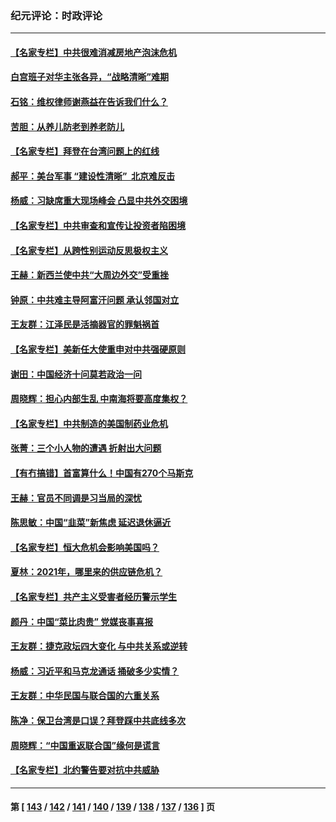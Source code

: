 ### 纪元评论：时政评论
---
#### [【名家专栏】中共很难消减房地产泡沫危机](../../pages/nsc1025/n13341018.md) 
#### [白宫班子对华主张各异，“战略清晰”难期](../../pages/nsc1025/n13341479.md) 
#### [石铭：维权律师谢燕益在告诉我们什么？](../../pages/nsc1025/n13341382.md) 
#### [苦胆：从养儿防老到养老防儿](../../pages/nsc1025/n13341339.md) 
#### [【名家专栏】拜登在台湾问题上的红线](../../pages/nsc1025/n13341012.md) 
#### [郝平：美台军事 “建设性清晰”  北京难反击](../../pages/nsc1025/n13340715.md) 
#### [杨威：习缺席重大现场峰会 凸显中共外交困境](../../pages/nsc1025/n13339837.md) 
#### [【名家专栏】中共审查和宣传让投资者陷困境](../../pages/nsc1025/n13339051.md) 
#### [【名家专栏】从跨性别运动反思极权主义](../../pages/nsc1025/n13339039.md) 
#### [王赫：新西兰使中共“大周边外交”受重挫](../../pages/nsc1025/n13337786.md) 
#### [钟原：中共难主导阿富汗问题 承认邻国对立](../../pages/nsc1025/n13337770.md) 
#### [王友群：江泽民是活摘器官的罪魁祸首](../../pages/nsc1025/n13336903.md) 
#### [【名家专栏】美新任大使重申对中共强硬原则](../../pages/nsc1025/n13336230.md) 
#### [谢田：中国经济十问莫若政治一问](../../pages/nsc1025/n13336726.md) 
#### [周晓辉：担心内部生乱 中南海将要高度集权？](../../pages/nsc1025/n13336700.md) 
#### [【名家专栏】中共制造的美国制药业危机](../../pages/nsc1025/n13336178.md) 
#### [张菁：三个小人物的遭遇 折射出大问题](../../pages/nsc1025/n13336672.md) 
#### [【有冇搞错】首富算什么！中国有270个马斯克](../../pages/nsc1025/n13334355.md) 
#### [王赫：官员不同调是习当局的深忧](../../pages/nsc1025/n13334818.md) 
#### [陈思敏：中国“韭菜”新焦虑 延迟退休逼近](../../pages/nsc1025/n13334205.md) 
#### [【名家专栏】恒大危机会影响美国吗？](../../pages/nsc1025/n13333440.md) 
#### [夏林：2021年，哪里来的供应链危机？](../../pages/nsc1025/n13334222.md) 
#### [【名家专栏】共产主义受害者经历警示学生](../../pages/nsc1025/n13333495.md) 
#### [颜丹：中国“菜比肉贵” 党媒丧事喜报](../../pages/nsc1025/n13333987.md) 
#### [王友群：捷克政坛四大变化 与中共关系或逆转](../../pages/nsc1025/n13332269.md) 
#### [杨威：习近平和马克龙通话 捅破多少实情？](../../pages/nsc1025/n13331923.md) 
#### [王友群：中华民国与联合国的六重关系](../../pages/nsc1025/n13329503.md) 
#### [陈净：保卫台湾是口误？拜登踩中共底线多次](../../pages/nsc1025/n13331298.md) 
#### [周晓辉：“中国重返联合国”缘何是谎言](../../pages/nsc1025/n13331417.md) 
#### [【名家专栏】北约警告要对抗中共威胁](../../pages/nsc1025/n13330929.md) 

---
#### 第 [ [143](./143.md) / [142](./142.md) / [141](./141.md) / [140](./140.md) / [139](./139.md) / [138](./138.md) / [137](./137.md) / [136](./136.md) ] 页
